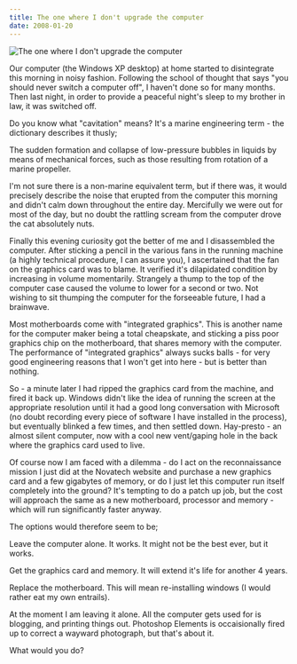 ```yaml
---
title: The one where I don't upgrade the computer
date: 2008-01-20
---
```


![The one where I don't upgrade the computer](https://source.unsplash.com/d34DtRp1bqo/1600x900)

Our computer (the Windows XP desktop) at home started to disintegrate this morning in noisy fashion. Following the school of thought that says "you should never switch a computer off", I haven't done so for many months. Then last night, in order to provide a peaceful night's sleep to my brother in law, it was switched off.

Do you know what "cavitation" means? It's a marine engineering term - the dictionary describes it thusly;

The sudden formation and collapse of low-pressure bubbles in liquids by means of mechanical forces, such as those resulting from rotation of a marine propeller.

I'm not sure there is a non-marine equivalent term, but if there was, it would precisely describe the noise that erupted from the computer this morning and didn't calm down throughout the entire day. Mercifully we were out for most of the day, but no doubt the rattling scream from the computer drove the cat absolutely nuts.

Finally this evening curiosity got the better of me and I disassembled the computer. After sticking a pencil in the various fans in the running machine (a highly technical procedure, I can assure you), I ascertained that the fan on the graphics card was to blame. It verified it's dilapidated condition by increasing in volume momentarily. Strangely a thump to the top of the computer case caused the volume to lower for a second or two. Not wishing to sit thumping the computer for the forseeable future, I had a brainwave.

Most motherboards come with "integrated graphics". This is another name for the computer maker being a total cheapskate, and sticking a piss poor graphics chip on the motherboard, that shares memory with the computer. The performance of "integrated graphics" always sucks balls - for very good engineering reasons that I won't get into here - but is better than nothing.

So - a minute later I had ripped the graphics card from the machine, and fired it back up. Windows didn't like the idea of running the screen at the appropriate resolution until it had a good long conversation with Microsoft (no doubt recording every piece of software I have installed in the process), but eventually blinked a few times, and then settled down. Hay-presto - an almost silent computer, now with a cool new vent/gaping hole in the back where the graphics card used to live.

Of course now I am faced with a dilemma - do I act on the reconnaissance mission I just did at the Novatech website and purchase a new graphics card and a few gigabytes of memory, or do I just let this computer run itself completely into the ground? It's tempting to do a patch up job, but the cost will approach the same as a new motherboard, processor and memory - which will run significantly faster anyway.

The options would therefore seem to be;

Leave the computer alone. It works. It might not be the best ever, but it works.

Get the graphics card and memory. It will extend it's life for another 4 years.

Replace the motherboard. This will mean re-installing windows (I would rather eat my own entrails).

At the moment I am leaving it alone. All the computer gets used for is blogging, and printing things out. Photoshop Elements is occaisionally fired up to correct a wayward photograph, but that's about it.

What would you do?